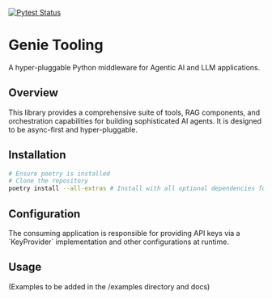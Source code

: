 [![Pytest Status](https://img.shields.io/github/actions/workflow/status/genie-tooling/genie-tooling/python_ci.yml?branch=main&label=tests&logo=pytest&style=flat-square)](https://github.com/genie-tooling/genie-tooling/actions/workflows/python_ci.yml)
# Genie Tooling

A hyper-pluggable Python middleware for Agentic AI and LLM applications.

## Overview

This library provides a comprehensive suite of tools, RAG components, and
orchestration capabilities for building sophisticated AI agents. It is designed
to be async-first and hyper-pluggable.

## Installation

```bash
# Ensure poetry is installed
# Clone the repository
poetry install --all-extras # Install with all optional dependencies for full functionality
```

## Configuration

The consuming application is responsible for providing API keys via a \`KeyProvider\`
implementation and other configurations at runtime.

## Usage

(Examples to be added in the /examples directory and docs)
